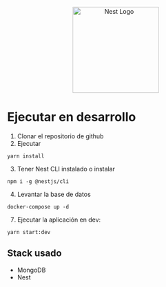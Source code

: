 <p align="center">
  <a href="http://nestjs.com/" target="blank"><img src="https://nestjs.com/img/logo-small.svg" width="200" alt="Nest Logo" /></a>
</p>

# Ejecutar en desarrollo

1. Clonar el repositorio de github
2. Ejecutar
```
yarn install
```
3. Tener Nest CLI instalado o instalar

```
npm i -g @nestjs/cli
```

4. Levantar la base de datos
```
docker-compose up -d
```

7. Ejecutar la aplicación en dev:
```
yarn start:dev
```

## Stack usado
* MongoDB
* Nest